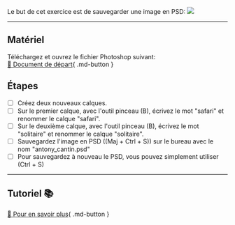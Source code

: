  Le but de cet exercice est de sauvegarder une image en PSD: 
<img src="images/anthony_cantin.jpg">
***  

## Matériel
Téléchargez et ouvrez le fichier Photoshop suivant:   
[📁 Document de départ](https://tim-montmorency.com/compendium/582-121%E2%80%93illustration-numerique/exercices_photoshop/images/anthony_cantin.jpg){ .md-button }   <br>
## Étapes
- [ ] Créez deux nouveaux calques.
- [ ] Sur le premier calque, avec l'outil pinceau (B), écrivez le mot "safari" et renommer le calque "safari".
- [ ] Sur le deuxième calque, avec l'outil pinceau (B), écrivez le mot "solitaire" et renommer le calque "solitaire".
- [ ] Sauvegardez l'image en PSD ((Maj + Ctrl + S)) sur le bureau avec le nom "antony_cantin.psd"
- [ ] Pour sauvegardez à nouveau le PSD, vous pouvez simplement utiliser (Ctrl + S)
***  
## Tutoriel 📚
[📖 Pour en savoir plus](https://cmontmorency365-my.sharepoint.com/:v:/g/personal/flpilote_cmontmorency_qc_ca/EUHqTCjYyMVCkeIahHqiHHQBQ07BrCDjnLlFiHMkZadSIA?nav=eyJyZWZlcnJhbEluZm8iOnsicmVmZXJyYWxBcHAiOiJPbmVEcml2ZUZvckJ1c2luZXNzIiwicmVmZXJyYWxBcHBQbGF0Zm9ybSI6IldlYiIsInJlZmVycmFsTW9kZSI6InZpZXciLCJyZWZlcnJhbFZpZXciOiJNeUZpbGVzTGlua0NvcHkifX0&e=d1850G){ .md-button }   <br>
